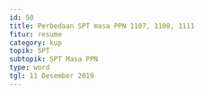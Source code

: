 ```yaml
---
id: 50
title: Perbedaan SPT masa PPN 1107, 1108, 1111
fitur: resume
category: kup
topik: SPT
subtopik: SPT Masa PPN
type: word
tgl: 11 Desember 2019
---
```


